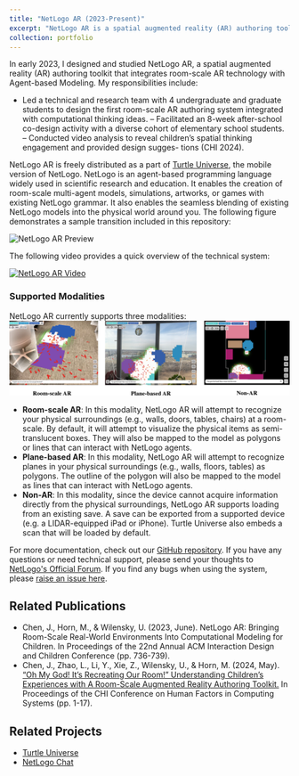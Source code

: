 ```yaml
---
title: "NetLogo AR (2023-Present)"
excerpt: "NetLogo AR is a spatial augmented reality (AR) authoring toolkit that integrates room-scale AR technology with NetLogo, a widely used agent-based programming language. Distributed as part of Turtle Universe—the mobile version of NetLogo—it allows users to create dynamic simulations by combining digital content with real-world environments. NetLogo AR builds on NetLogo's strengths as a low-threshold, high-ceiling language designed for both scientific research and education. By leveraging the agent-based programming paradigm, it empowers users to model complex systems and fosters creativity in applications ranging from games to artistic expressions, making it especially accessible for K-12 learners and researchers alike.<br/><br/><img src='/images/netlogo-ar/modalities.png' width='800'>"
collection: portfolio
---
```


In early 2023, I designed and studied NetLogo AR, a spatial augmented reality (AR) authoring toolkit that integrates room-scale AR technology with Agent-based Modeling. My responsibilities include:
- Led a technical and research team with 4 undergraduate and graduate students to design the first room-scale AR authoring system integrated with computational thinking ideas.
– Facilitated an 8-week after-school co-design activity with a diverse cohort of elementary school students.
– Conducted video analysis to reveal children’s spatial thinking engagement and provided design sugges- tions (CHI 2024).

NetLogo AR is freely distributed as a part of [Turtle Universe](/portfolio/turtle-universe/), the mobile version of NetLogo. NetLogo is an agent-based programming language widely used in scientific research and education. It enables the creation of room-scale multi-agent models, simulations, artworks, or games with existing NetLogo grammar. It also enables the seamless blending of existing NetLogo models into the physical world around you.
The following figure demonstrates a sample transition included in this repository:

<img src="https://github.com/NetLogo-Mobile/NetLogo-AR/assets/12299703/a81825d8-165f-426e-8445-df0b270044da" alt="NetLogo AR Preview" width="480"/>

The following video provides a quick overview of the technical system:

[![NetLogo AR Video](https://img.youtube.com/vi/xJcEGpp6rCE/0.jpg)](https://www.youtube.com/watch?v=xJcEGpp6rCE)

### Supported Modalities
NetLogo AR currently supports three modalities:
![Comparison between NetLogo AR's modalities.](/images/netlogo-ar/modalities.png)

* **Room-scale AR**: In this modality, NetLogo AR will attempt to recognize your physical surroundings (e.g., walls, doors, tables, chairs) at a room-scale. By default, it will attempt to visualize the physical items as semi-translucent boxes. They will also be mapped to the model as polygons or lines that can interact with NetLogo agents.
* **Plane-based AR**: In this modality, NetLogo AR will attempt to recognize planes in your physical surroundings (e.g., walls, floors, tables) as polygons. The outline of the polygon will also be mapped to the model as lines that can interact with NetLogo agents.
* **Non-AR**: In this modality, since the device cannot acquire information directly from the physical surroundings, NetLogo AR supports loading from an existing save. A save can be exported from a supported device (e.g. a LIDAR-equipped iPad or iPhone). Turtle Universe also embeds a scan that will be loaded by default.

For more documentation, check out our [GitHub repository](https://github.com/NetLogo-Mobile/NetLogo-AR). If you have any questions or need technical support, please send your thoughts to [NetLogo's Official Forum](https://community.netlogo.org/). If you find any bugs when using the system, please [raise an issue here](https://github.com/NetLogo-Mobile/NetLogo-AR/issues).

## Related Publications
- Chen, J., Horn, M., & Wilensky, U. (2023, June). NetLogo AR: Bringing Room-Scale Real-World Environments Into Computational Modeling for Children. In Proceedings of the 22nd Annual ACM Interaction Design and Children Conference (pp. 736-739).
- Chen, J., Zhao, L., Li, Y., Xie, Z., Wilensky, U., & Horn, M. (2024, May). [“Oh My God! It’s Recreating Our Room!” Understanding Children’s Experiences with A Room-Scale Augmented Reality Authoring Toolkit.](/publications/2024-ar/) In Proceedings of the CHI Conference on Human Factors in Computing Systems (pp. 1-17).

## Related Projects
- [Turtle Universe](/portfolio/turtle-universe/)
- [NetLogo Chat](/portfolio/netlogo-chat/)